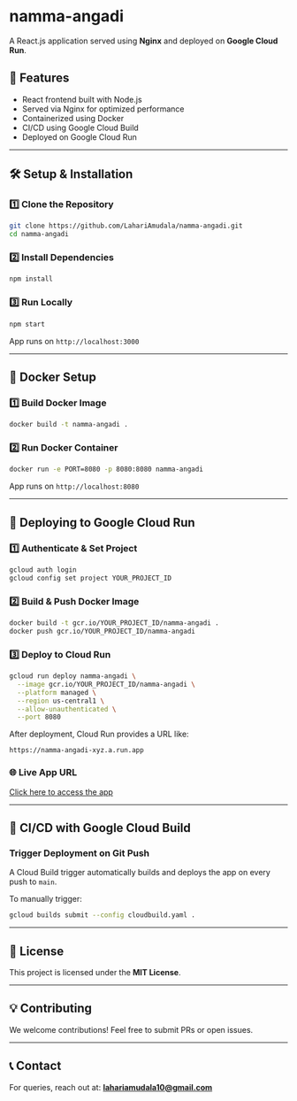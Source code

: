 # namma-angadi

A React.js application served using **Nginx** and deployed on **Google Cloud Run**.

## 🚀 Features
- React frontend built with Node.js
- Served via Nginx for optimized performance
- Containerized using Docker
- CI/CD using Google Cloud Build
- Deployed on Google Cloud Run

---

## 🛠️ Setup & Installation
### **1️⃣ Clone the Repository**
```sh
git clone https://github.com/LahariAmudala/namma-angadi.git
cd namma-angadi
```

### **2️⃣ Install Dependencies**
```sh
npm install
```

### **3️⃣ Run Locally**
```sh
npm start
```
App runs on `http://localhost:3000`

---

## 🐳 Docker Setup
### **1️⃣ Build Docker Image**
```sh
docker build -t namma-angadi .
```

### **2️⃣ Run Docker Container**
```sh
docker run -e PORT=8080 -p 8080:8080 namma-angadi
```
App runs on `http://localhost:8080`

---

## 🚀 Deploying to Google Cloud Run
### **1️⃣ Authenticate & Set Project**
```sh
gcloud auth login
gcloud config set project YOUR_PROJECT_ID
```

### **2️⃣ Build & Push Docker Image**
```sh
docker build -t gcr.io/YOUR_PROJECT_ID/namma-angadi .
docker push gcr.io/YOUR_PROJECT_ID/namma-angadi
```

### **3️⃣ Deploy to Cloud Run**
```sh
gcloud run deploy namma-angadi \
  --image gcr.io/YOUR_PROJECT_ID/namma-angadi \
  --platform managed \
  --region us-central1 \
  --allow-unauthenticated \
  --port 8080
```
After deployment, Cloud Run provides a URL like:
```
https://namma-angadi-xyz.a.run.app
```

### 🌐 **Live App URL**
[Click here to access the app](https://namma-angadi-320668246657.us-central1.run.app)

---

## 🔄 CI/CD with Google Cloud Build
### **Trigger Deployment on Git Push**
A Cloud Build trigger automatically builds and deploys the app on every push to `main`.

To manually trigger:
```sh
gcloud builds submit --config cloudbuild.yaml .
```

---

## 📜 License
This project is licensed under the **MIT License**.

---

## 💡 Contributing
We welcome contributions! Feel free to submit PRs or open issues.

---

## 📞 Contact
For queries, reach out at: **lahariamudala10@gmail.com**

